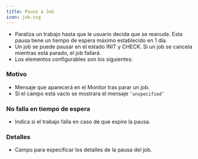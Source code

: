 ```yaml
---
title: Pause a Job
icon: job.svg
---
```

* Paraliza un trabajo hasta que le usuario decida que se reanude. Esta pausa tiene un tiempo de espera máximo establecido en 1 día.
* Un job se puede pausar en el estado INIT y CHECK. Si un job se cancela mientras está parado, el job fallará.
* Los elementos configurables son los siguientes:

### Motivo
* Mensaje que aparecerá en el Monitor tras parar un job.
* Si el campo está vacío se mostrara el mensaje `‘unspecified’`

### No falla en tiempo de espera
* Indica si el trabajo falla en caso de que expire la pausa.

### Detalles
* Campo para especificar los detalles de la pausa del job.
